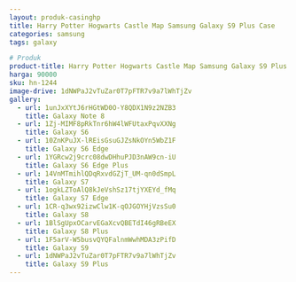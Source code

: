 ```yaml
---
layout: produk-casinghp
title: Harry Potter Hogwarts Castle Map Samsung Galaxy S9 Plus Case
categories: samsung
tags: galaxy

# Produk
product-title: Harry Potter Hogwarts Castle Map Samsung Galaxy S9 Plus Case
harga: 90000
sku: hn-1244
image-drive: 1dNWPaJ2vTuZar0T7pFTR7v9a7lWhTjZv
gallery:
  - url: 1unJxXYtJ6rHGtWD0O-Y8QDX1N9z2NZB3
    title: Galaxy Note 8
  - url: 1Zj-MIMF8pRkTnr6hW4lWFUtaxPqvXXNg
    title: Galaxy S6
  - url: 10ZnKPuJX-lREisGsuGJZsNkOYn5WbZ1F
    title: Galaxy S6 Edge
  - url: 1YGRcw2j9crc08dwDHhuPJD3nAW9cn-iU
    title: Galaxy S6 Edge Plus
  - url: 14VnMTmihlQDqRxvdGZjT_UM-qn0dSmpL
    title: Galaxy S7
  - url: 1ogkLZToAlQ8kJeVshSz17tjYXEYd_fMq
    title: Galaxy S7 Edge
  - url: 1CR-q3wx92izwClw1K-qOJGOYHjVzsSu0
    title: Galaxy S8
  - url: 1BlSgUpxOCarvEGaXcvQBETdI46gRBeEX
    title: Galaxy S8 Plus
  - url: 1F5arV-W5busvQYQFalnmWwhMDA3zPifD
    title: Galaxy S9
  - url: 1dNWPaJ2vTuZar0T7pFTR7v9a7lWhTjZv
    title: Galaxy S9 Plus
---
```

